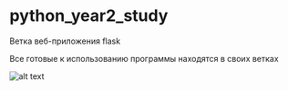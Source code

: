 # python_year2_study
Ветка веб-приложения flask

Все готовые к использованию программы находятся в своих ветках

![alt text](https://github.com/Blikaj/python_year2_study/blob/flask_app/flaskapp1.png?raw=true)
